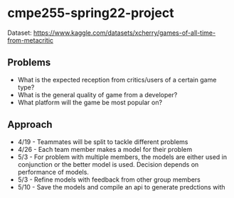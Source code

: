 # cmpe255-spring22-project
Dataset: https://www.kaggle.com/datasets/xcherry/games-of-all-time-from-metacritic

## Problems 
* What is the expected reception from critics/users of a certain game type?
* What is the general quality of game from a developer?
* What platform will the game be most popular on?

## Approach
* 4/19 - Teammates will be split to tackle different problems
* 4/26 - Each team member makes a model for their problem
* 5/3 - For problem with multiple members, the models are either used in conjunction or the better model is used. Decision depends on performance of models.
* 5/3 - Refine models with feedback from other group members
* 5/10 - Save the models and compile an api to generate predctions with
